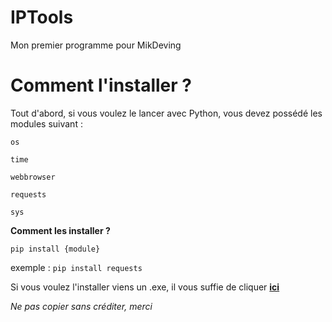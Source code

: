 # IPTools
Mon premier programme pour MikDeving
# Comment l'installer ?
Tout d'abord, si vous voulez le lancer avec Python, vous devez possédé les modules suivant : 

`os`

`time`

`webbrowser`

`requests`

`sys`

**Comment les installer ?**

`pip install {module}` 

exemple : `pip install requests`

Si vous voulez l'installer viens un .exe, il vous suffie de cliquer **[ici](https://cutt.ly/iptoolsdownload)**

*Ne pas copier sans créditer, merci*
